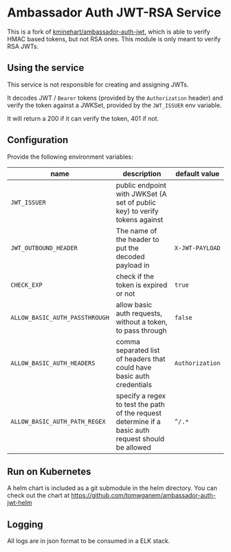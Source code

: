 # Ambassador Auth JWT-RSA Service

This is a fork of [kminehart/ambassador-auth-jwt](https://github.com/kminehart/ambassador-auth-jwt), which is able to verify HMAC based tokens, but not RSA ones. This module is only meant to verify RSA JWTs.

## Using the service

This service is not responsible for creating and assigning JWTs.

It decodes JWT / `Bearer` tokens (provided by the `Authorization` header) and verify the token against a JWKSet, provided by the `JWT_ISSUER` env variable.

It will return a 200 if it can verify the token, 401 if not.

## Configuration

Provide the following environment variables:

| name | description | default value |
|------|-------------|---------------|
| `JWT_ISSUER` | public endpoint with JWKSet (A set of public key) to verify tokens against | |
| `JWT_OUTBOUND_HEADER` | The name of the header to put the decoded payload in | `X-JWT-PAYLOAD` |
| `CHECK_EXP` | check if the token is expired or not | `true` |
| `ALLOW_BASIC_AUTH_PASSTHROUGH` | allow basic auth requests, without a token, to pass through  | `false` |
| `ALLOW_BASIC_AUTH_HEADERS` | comma separated list of headers that could have basic auth credentials  | `Authorization` |
| `ALLOW_BASIC_AUTH_PATH_REGEX` | specify a regex to test the path of the request determine if a basic auth request should be allowed | `^/.*` |

## Run on Kubernetes

A helm chart is included as a git submodule in the helm directory. You can check out the chart at https://github.com/tomwganem/ambassador-auth-jwt-helm

## Logging

All logs are in json format to be consumed in a ELK stack.
